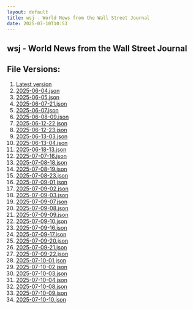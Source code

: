 ```yaml
---
layout: default
title: wsj - World News from the Wall Street Journal
date: 2025-07-10T10:53
---
```


## wsj - World News from the Wall Street Journal

<div id="data-chart"></div>
<div id="data-table"></div>
<script>
document.addEventListener('DOMContentLoaded', function(){
  document.getElementById('data-table').textContent = 'This source isn't supported for tables yet.';
});
</script>

## File Versions:
1. [Latest version](./latest.json)
2. [2025-06-04.json](./2025-06-04.json)
3. [2025-06-05.json](./2025-06-05.json)
4. [2025-06-07-21.json](./2025-06-07-21.json)
5. [2025-06-07.json](./2025-06-07.json)
6. [2025-06-08-09.json](./2025-06-08-09.json)
7. [2025-06-12-22.json](./2025-06-12-22.json)
8. [2025-06-12-23.json](./2025-06-12-23.json)
9. [2025-06-13-03.json](./2025-06-13-03.json)
10. [2025-06-13-04.json](./2025-06-13-04.json)
11. [2025-06-18-13.json](./2025-06-18-13.json)
12. [2025-07-07-16.json](./2025-07-07-16.json)
13. [2025-07-08-18.json](./2025-07-08-18.json)
14. [2025-07-08-19.json](./2025-07-08-19.json)
15. [2025-07-08-23.json](./2025-07-08-23.json)
16. [2025-07-09-01.json](./2025-07-09-01.json)
17. [2025-07-09-02.json](./2025-07-09-02.json)
18. [2025-07-09-03.json](./2025-07-09-03.json)
19. [2025-07-09-07.json](./2025-07-09-07.json)
20. [2025-07-09-08.json](./2025-07-09-08.json)
21. [2025-07-09-09.json](./2025-07-09-09.json)
22. [2025-07-09-10.json](./2025-07-09-10.json)
23. [2025-07-09-16.json](./2025-07-09-16.json)
24. [2025-07-09-17.json](./2025-07-09-17.json)
25. [2025-07-09-20.json](./2025-07-09-20.json)
26. [2025-07-09-21.json](./2025-07-09-21.json)
27. [2025-07-09-22.json](./2025-07-09-22.json)
28. [2025-07-10-01.json](./2025-07-10-01.json)
29. [2025-07-10-02.json](./2025-07-10-02.json)
30. [2025-07-10-03.json](./2025-07-10-03.json)
31. [2025-07-10-04.json](./2025-07-10-04.json)
32. [2025-07-10-08.json](./2025-07-10-08.json)
33. [2025-07-10-09.json](./2025-07-10-09.json)
34. [2025-07-10-10.json](./2025-07-10-10.json)
